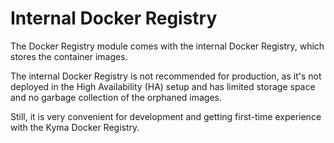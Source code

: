 # Internal Docker Registry

The Docker Registry module comes with the internal Docker Registry, which stores the container images.

The internal Docker Registry is not recommended for production, as it's not deployed in the High Availability (HA) setup and has limited storage space and no garbage collection of the orphaned images.

Still, it is very convenient for development and getting first-time experience with the Kyma Docker Registry.
